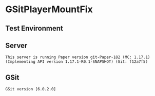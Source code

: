 # GSitPlayerMountFix

## Test Environment

## Server
```
This server is running Paper version git-Paper-182 (MC: 1.17.1) (Implementing API version 1.17.1-R0.1-SNAPSHOT) (Git: f12a7f5)
```

## GSit
```
GSit version [6.0.2.0]
```
